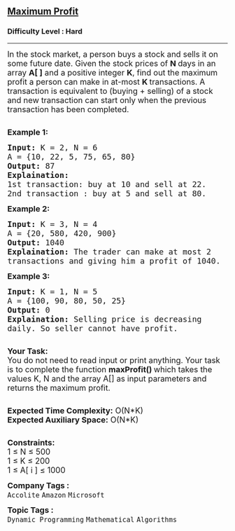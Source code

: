 <h2><a href="https://www.geeksforgeeks.org/problems/maximum-profit4657/1?page=9&company=Amazon,Microsoft,Flipkart,Adobe,Google,Samsung&difficulty=Easy,Medium,Hard&status=unsolved&sortBy=submissions">Maximum Profit</a></h2><h3>Difficulty Level : Hard</h3><hr><div class="problems_problem_content__Xm_eO"><p><span style="font-size:18px">In the stock market, a person buys a stock and sells it on some future date. Given the stock prices of <strong>N </strong>days in an array <strong>A[ ]</strong> and a positive integer <strong>K</strong>, find out the maximum profit a person can make in at-most <strong>K </strong>transactions. A transaction is equivalent to (buying + selling) of a stock and new transaction can start only when the previous transaction has been completed.</span></p>

<p><br>
<strong><span style="font-size:18px">Example 1:</span></strong></p>

<pre><span style="font-size:18px"><strong>Input:</strong> K = 2, N = 6
A = {10, 22, 5, 75, 65, 80}
<strong>Output:</strong> 87
<strong>Explaination:</strong> 
1st transaction: buy at 10 and sell at 22. 
2nd transaction : buy at 5 and sell at 80.</span>
</pre>

<p><strong><span style="font-size:18px">Example 2:</span></strong></p>

<pre><span style="font-size:18px"><strong>Input:</strong> K = 3, N = 4
A = {20, 580, 420, 900}
<strong>Output:</strong> 1040
<strong>Explaination:</strong> The trader can make at most 2 
transactions and giving him a profit of 1040.</span>
</pre>

<p><strong><span style="font-size:18px">Example 3:</span></strong></p>

<pre><span style="font-size:18px"><strong>Input: </strong>K = 1, N = 5
A = {100, 90, 80, 50, 25}
<strong>Output:</strong> 0
<strong>Explaination:</strong> Selling price is decreasing 
daily. So seller cannot have profit.</span></pre>

<p><br>
<span style="font-size:18px"><strong>Your Task:</strong><br>
You do not need to read input or print anything. Your task is to complete the function <strong>maxProfit() </strong>which takes the values K, N and the array A[] as input parameters and returns the maximum profit.</span></p>

<p><br>
<span style="font-size:18px"><strong>Expected Time Complexity:</strong> O(N*K)<br>
<strong>Expected Auxiliary Space:</strong> O(N*K)</span></p>

<p><br>
<span style="font-size:18px"><strong>Constraints:</strong><br>
1 ≤ N ≤ 500<br>
1 ≤ K ≤ 200<br>
1 ≤ A[ i ] ≤ 1000</span></p>
</div><p><span style=font-size:18px><strong>Company Tags : </strong><br><code>Accolite</code>&nbsp;<code>Amazon</code>&nbsp;<code>Microsoft</code>&nbsp;<br><p><span style=font-size:18px><strong>Topic Tags : </strong><br><code>Dynamic Programming</code>&nbsp;<code>Mathematical</code>&nbsp;<code>Algorithms</code>&nbsp;